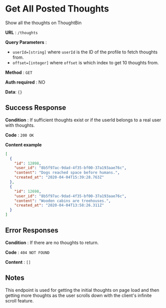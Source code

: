 # Get All Posted Thoughts

Show all the thoughts on ThoughtBin

**URL** : `/thoughts`

**Query Parameters** : 
* `userId=[string]` where `userId` is the ID of the profile to fetch thoughts from.
* `offset=[integer]` where `offset` is which index to get 10 thoughts from.

**Method** : `GET`

**Auth required** : NO

**Data**: `{}`

## Success Response

**Condition** : If sufficient thoughts exist or if the userId belongs to a real user with thoughts.

**Code** : `200 OK`

**Content example**

```json
[
  {
    "id": 12898,
    "user_id": "8b5f97ac-9dad-4f35-bf00-37a193aae76c",
    "content": "Dogs reached space before humans.",
    "created_at": "2020-04-04T15:39:28.763Z"
  },
  {
    "id": 12698,
    "user_id": "8b5f97ac-9dad-4f35-bf00-37a193aae76c",
    "content": "Wooden cabins are treehouses.",
    "created_at": "2020-04-04T13:58:26.311Z"
  }
]
```

## Error Responses

**Condition** : If there are no thoughts to return.

**Code** : `404 NOT FOUND`

**Content** : `[]`


## Notes

This endpoint is used for getting the initial thoughts on page load and then getting more thoughts as the user scrolls down with the client's infinite scroll feature.

